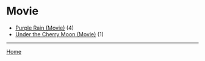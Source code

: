 # Movie

  * [Purple Rain (Movie)](./movie/purple-rain/) (4)
  * [Under the Cherry Moon (Movie)](./movie/under-the-cherry-moon/) (1)

----

[Home](../)

